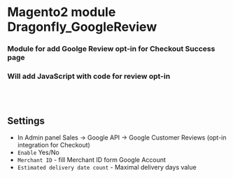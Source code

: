 # Magento2 module Dragonfly_GoogleReview

### Module for add Goolge Review opt-in for Checkout Success page
### Will add JavaScript with code for review opt-in
<br>
<br>

## Settings
- In Admin panel Sales -> Google API -> Google Customer Reviews (opt-in integration for Checkout)
- `Enable` Yes/No
- `Merchant ID` - fill Merchant ID form Google Account
- `Estimated delivery date count` - Maximal delivery days value
